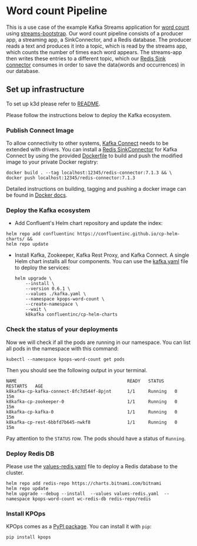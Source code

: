 # Word count Pipeline

This is a use case of the example Kafka Streams application for [word count](https://docs.confluent.io/5.5.1/streams/quickstart.html) using [streams-bootstrap](https://github.com/bakdata/streams-bootstrap).
Our word count pipeline consists of a producer app, a streaming app, a SinkConnector, and a Redis database.
The producer reads a text and produces it into a topic, which is read by the streams app, which counts the number of times each word appears. The streams-app then writes these entries to a different topic, which our [Redis Sink connector](https://github.com/jcustenborder/kafka-connect-redis) consumes in order to save the data(words and occurrences) in our database.

## Set up infrastructure

To set up k3d please refer to [README](https://github.com/bakdata/kpops-examples/tree/main/README.md).

Please follow the instructions below to deploy the Kafka ecosystem.

### Publish Connect Image

To allow connectivity to other systems, [Kafka Connect](https://docs.confluent.io/platform/current/connect/index.html#kafka-connect)
needs to be extended with drivers.
You can install a [Redis SinkConnector](https://docs.confluent.io/kafka-connectors/redis/current/overview.html#install-the-redis-sink-connector)
for Kafka Connect by using the provided [Dockerfile](https://github.com/bakdata/kpops-examples/blob/main/word-count/Dockerfile) to build and push the modified image to your private Docker registry:

```shell
docker build . --tag localhost:12345/redis-connector:7.1.3 && \
docker push localhost:12345/redis-connector:7.1.3
```

Detailed instructions on building,
tagging and pushing a docker image can be found in [Docker docs](https://docs.docker.com/).

### Deploy the Kafka ecosystem

- Add Confluent's Helm chart repository and update the index:

```shell
helm repo add confluentinc https://confluentinc.github.io/cp-helm-charts/ &&
helm repo update
```

- Install Kafka, Zookeeper, Kafka Rest Proxy, and Kafka Connect.
  A single Helm chart installs all four components.
  You can use the [kafka.yaml](https://github.com/bakdata/kpops-examples/blob/main/word-count/kafka.yaml) file to deploy the services:

  ```shell
  helm upgrade \
      --install \
      --version 0.6.1 \
      --values ./kafka.yaml \
      --namespace kpops-word-count \
      --create-namespace \
      --wait \
      k8kafka confluentinc/cp-helm-charts
  ```

### Check the status of your deployments

Now we will check if all the pods are running in our namespace.
You can list all pods in the namespace with this command:

```shell
kubectl --namespace kpops-word-count get pods
```

Then you should see the following output in your terminal.

```shell
NAME                                          READY   STATUS    RESTARTS   AGE
k8kafka-cp-kafka-connect-8fc7d544f-8pjnt      1/1     Running   0          15m
k8kafka-cp-zookeeper-0                        1/1     Running   0          15m
k8kafka-cp-kafka-0                            1/1     Running   0          15m
k8kafka-cp-rest-6bbfd7b645-nwkf8              1/1     Running   0          15m
```

Pay attention to the `STATUS` row. The pods should have a status of `Running`.

### Deploy Redis DB

Please use the [values-redis.yaml](https://github.com/bakdata/kpops-examples/blob/main/word-count/values-redis.yaml) file to deploy a Redis database to the cluster.

```shell
helm repo add redis-repo https://charts.bitnami.com/bitnami
helm repo update
helm upgrade --debug --install  --values values-redis.yaml  --namespace kpops-word-count wc-redis-db redis-repo/redis
```

### Install KPOps

KPOps comes as a [PyPI package](https://pypi.org/project/kpops/). You can install it with `pip`:

```shell
pip install kpops
```
